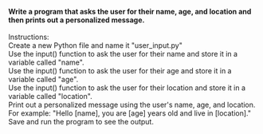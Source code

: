 <b>Write a program that asks the user for their name, age, and location and then prints out a personalized message.</b>
<br><br>
Instructions:<br>
Create a new Python file and name it "user_input.py"<br>
Use the input() function to ask the user for their name and store it in a variable called "name".<br>
Use the input() function to ask the user for their age and store it in a variable called "age".<br>
Use the input() function to ask the user for their location and store it in a variable called "location".<br>
Print out a personalized message using the user's name, age, and location. For example: "Hello [name], you are [age] years old and live in [location]."<br>
Save and run the program to see the output.
